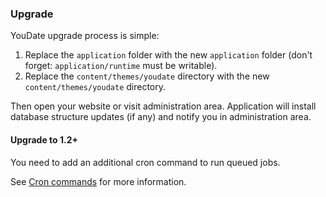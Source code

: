 ### Upgrade

YouDate upgrade process is simple:
  
1. Replace the `application` folder with the new `application` folder (don't forget: `application/runtime` must be writable).
2. Replace the `content/themes/youdate` directory with the new `content/themes/youdate` directory.

Then open your website or visit administration area. Application will install database structure updates (if any) and notify you in administration area.

#### Upgrade to 1.2+

You need to add an additional cron command to run queued jobs.
 
See [Cron commands](./cron.md) for more information.
